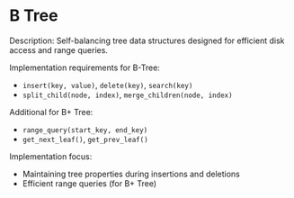 # B Tree

Description: Self-balancing tree data structures designed for efficient disk access and range queries.

Implementation requirements for B-Tree:

- `insert(key, value)`, `delete(key)`, `search(key)`
- `split_child(node, index)`, `merge_children(node, index)`

Additional for B+ Tree:

- `range_query(start_key, end_key)`
- `get_next_leaf()`, `get_prev_leaf()`

Implementation focus:

- Maintaining tree properties during insertions and deletions
- Efficient range queries (for B+ Tree)

